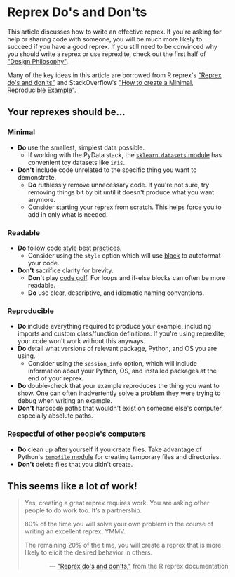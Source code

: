 # Reprex Do's and Don'ts

This article discusses how to write an effective reprex. If you're asking for help or sharing code with someone, you will be much more likely to succeed if you have a good reprex. If you still need to be convinced why you should write a reprex or use reprexlite, check out the first half of ["Design Philosophy"](../design-philosophy/).

Many of the key ideas in this article are borrowed from R reprex's ["Reprex do's and don'ts"](https://reprex.tidyverse.org/articles/reprex-dos-and-donts.html) and StackOverflow's ["How to create a Minimal, Reproducible Example"](https://stackoverflow.com/help/minimal-reproducible-example).

## Your reprexes should be...

### Minimal

- **Do** use the smallest, simplest data possible.
  - If working with the PyData stack, the [`sklearn.datasets` module](https://scikit-learn.org/stable/datasets.html#datasets) has convenient toy datasets like `iris`.
- **Don't** include code unrelated to the specific thing you want to demonstrate.
  - **Do** ruthlessly remove unnecessary code. If you're not sure, try removing things bit by bit until it doesn't produce what you want anymore.
  - Consider starting your reprex from scratch. This helps force you to add in only what is needed.


### Readable

- **Do** follow [code style best practices](https://www.python.org/dev/peps/pep-0008/).
  - Consider using the `style` option which will use [black](https://github.com/psf/black) to autoformat your code.
- **Don't** sacrifice clarity for brevity.
  - **Don't** play [code golf](https://en.wikipedia.org/wiki/Code_golf). For loops and if-else blocks can often be more readable.
  - **Do** use clear, descriptive, and idiomatic naming conventions.


### Reproducible

- **Do** include everything required to produce your example, including imports and custom class/function definitions. If you're using reprexlite, your code won't work without this anyways.
- **Do** detail what versions of relevant package, Python, and OS you are using.
  - Consider using the `session_info` option, which will include information about your Python, OS, and installed packages at the end of your reprex.
- **Do** double-check that your example reproduces the thing you want to show. One can often inadvertently solve a problem they were trying to debug when writing an example.
- **Don't** hardcode paths that wouldn't exist on someone else's computer, especially absolute paths.

### Respectful of other people's computers

- **Do** clean up after yourself if you create files. Take advantage of Python's [`tempfile` module](https://docs.python.org/3/library/tempfile.html) for creating temporary files and directories.
- **Don't** delete files that you didn't create.

## This seems like a lot of work!

> Yes, creating a great reprex requires work. You are asking other people to do work too. It’s a partnership.
>
> 80% of the time you will solve your own problem in the course of writing an excellent reprex. YMMV.
>
> The remaining 20% of the time, you will create a reprex that is more likely to elicit the desired behavior in others.
>
> <p style="text-align: right">― <a href="https://reprex.tidyverse.org/articles/reprex-dos-and-donts.html#this-seems-like-a-lot-of-work">"Reprex do's and don'ts,"</a> from the R reprex documentation</p>
